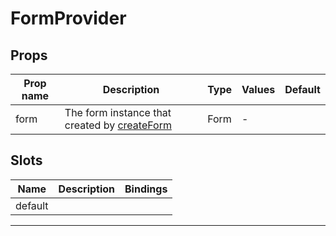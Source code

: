 # FormProvider

## Props

| Prop name | Description                                                         | Type | Values | Default |
| --------- | ------------------------------------------------------------------- | ---- | ------ | ------- |
| form      | The form instance that created by [createForm](../apis/#createform) | Form | -      |         |

## Slots

| Name    | Description | Bindings |
| ------- | ----------- | -------- |
| default |             |          |

---
